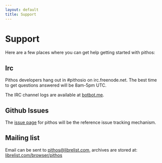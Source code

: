 ```yaml
---
layout: default
title: Support
---
```


# Support 
Here are a few places where you can get help getting started with
pithos:

## Irc

Pithos developers hang out in #pithosio on irc.freenode.net. The best
time to get questions answered will be 8am-5pm UTC.

The IRC channel logs are available at
[botbot.me](https://botbot.me/freenode/pithosio/).

## Github Issues

The [issue page](https://github.com/exoscale/pithos/issues) for pithos
will be the reference issue tracking mechanism.

## Mailing list

Email can be sent to pithos@librelist.com, archives are stored at:
[librelist.com/browser/pithos](http://librelist.com/browser/pithos)

